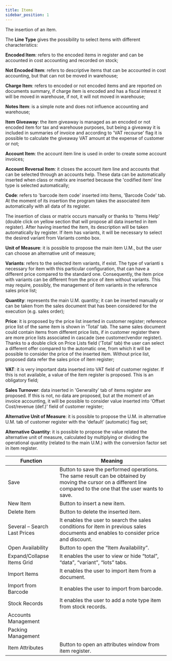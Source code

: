 ```yaml
---
title: Items
sidebar_position: 1
---
```


The insertion of an item.

The **Line Type** gives the possibility to select items with different characteristics:

**Encoded Item**: refers to the encoded items in register and can be accounted in cost accounting and recorded on stock; 

**Not Encoded Item**: refers to descriptive items that can be accounted in cost accounting, but that can not be moved in warehouse; 

**Charge Item**: refers to encoded or not encoded items and are reported on documents summary, if charge item is encoded and has a fiscal interest it will be moved in warehouse, if not, it will not moved in warehouse; 

**Notes Item**: is a simple note and does not influence accounting and warehouse;

**Item Giveaway**: the item giveaway is managed as an encoded or not encoded item for tax and warehouse purposes, but being a giveaway it is included in summaries of invoice and according to 'VAT recourse' flag it is possible to calculate the giveaway VAT amount at the expense of customer or not;

**Account Item**: the account item line is used in order to create some account invoices;

**Account Reversal Item**: it closes the account item line and accounts that can be selected through an accounts help. These data can be automatically inserted when class or matrix are inserted because the 'codified item' line type is selected automatically;

**Code**: refers to 'barcode item code' inserted into Items, 'Barcode Code' tab. At the moment of its insertion the program takes the associated item automatically with all data of its register.

The insertion of class or matrix occurs manually or thanks to 'Items Help' (double click on yellow section that will propose all data inserted in item register). After having inserted the item, its description will be taken automatically by register. If item has variants, it will be necessary to select the desired variant from Variants combo box.

**Unit of Measure**: it is possible to propose the main item U.M., but the user can choose an alternative unit of measure;

**Variants**: refers to the selected item variants, if exist. The type of varianti s necessary for item with this particular configuration, that can have a different price compared to the standard one. Consequently, the item price with variants can be different from the price of item without variants. This may require, possibly, the management of item variants in the reference sales price list;

**Quantity**: represents the main U.M. quantity; it can be inserted manually or can be taken from the sales document that has been considered for the execution (e.g. sales order);

**Price**: it is proposed by the price list inserted in customer register; reference price list of the same item is shown in 'Total' tab. The same sales document could contain items from different price lists, if in customer register there are more price lists associated in cascade (see customer/vendor register). Thanks to a double click on Price Lists field ('Total' tab) the user can select a different offer compared to the automatic one, from which it will be possible to consider the price of the inserted item. Without price list, proposed data refer the sales price of item register;

**VAT**: it is very important data inserted into VAT field of customer register. If this is not available, a value of the item register is proposed. This is an obligatory field;

**Sales Turnover**: data inserted in 'Generality' tab of items register are proposed. If this is not, no data are proposed, but at the moment of an invoice accounting, it will be possible to consider value inserted into 'Offset Cost/revenue (def.)' field of customer register;

**Alternative Unit of Measure**: it is possible to propose the U.M. in alternative U.M. tab of customer register with the 'default' (automatic) flag set;

**Alternative Quantity**: it is possible to propose the value related the alternative unit of measure, calculated by multiplying or dividing the operational quantity (related to the main U.M.) with the conversion factor set in item register.



| Function | Meaning |
| --- | --- |
| Save | Button to save the performed operations. The same result can be obtained by moving the cursor on a different line compared to the one that the user wants to save. |
| New Item | Button to insert a new item. |
| Delete Item | Button to delete the inserted item. |
| Several – Search Last Prices | It enables the user to search the sales conditions for item in previous sales documents and enables to consider price and discount. |
| Open Availability | Button to open the “Item Availability”. |
| Expand/Collapse Items Grid  | It enables the user to view or hide “total”, “data”, “variant”, “lots” tabs. |
| Import Items | It enables the user to import item from a document. |
| Import from Barcode | It enables the user to import from barcode. |
| Stock Records | It enables the user to add a note type item from stock records. |
| Accounts Management |  |
| Packing Management |  |
| Item Attributes | Button to open an attributes window from item register. |






